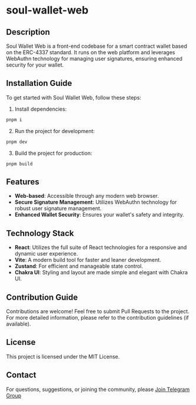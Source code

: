 # soul-wallet-web

## Description

Soul Wallet Web is a front-end codebase for a smart contract wallet based on the ERC-4337 standard. It runs on the web platform and leverages WebAuthn technology for managing user signatures, ensuring enhanced security for your wallet.

## Installation Guide

To get started with Soul Wallet Web, follow these steps:

1. Install dependencies:

```bash
pnpm i
```

2. Run the project for development:

```bash
pnpm dev
```

3. Build the project for production:

```
pnpm build
```

## Features

- **Web-based**: Accessible through any modern web browser.
- **Secure Signature Management**: Utilizes WebAuthn technology for robust user signature management.
- **Enhanced Wallet Security**: Ensures your wallet's safety and integrity.

## Technology Stack

- **React**: Utilizes the full suite of React technologies for a responsive and dynamic user experience.
- **Vite**: A modern build tool for faster and leaner development.
- **Zustand**: For efficient and manageable state control.
- **Chakra UI**: Styling and layout are made simple and elegant with Chakra UI.

## Contribution Guide

Contributions are welcome! Feel free to submit Pull Requests to the project. For more detailed information, please refer to the contribution guidelines (if available).

## License

This project is licensed under the MIT License.

## Contact

For questions, suggestions, or joining the community, please [Join Telegram Group](https://t.me/+XFUHusXFdTYyODQ9)
